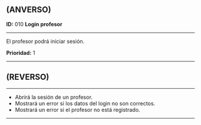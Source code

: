 ## (ANVERSO)
**ID:** 010 **Login profesor**

----

El profesor podrá iniciar sesión.

**Prioridad:** 1  

----
## (REVERSO)
----

+ Abrirá la sesión de un profesor.
+ Mostrará un error si los datos del login no son correctos.
+ Mostrará un error si el profesor no está registrado.
----
